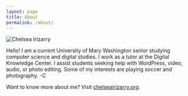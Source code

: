 ```yaml
---
layout: page
title: About
permalink: /about/
---
```


![Chelsea Irizarry](https://chelseairizarry.github.io/assets/images/chelsea.jpg)

Hello! I am a current University of Mary Washington senior studying computer science and digital studies. 
I work as a tutor at the Digital Knowledge Center. 
I assist students seeking help with WordPress, video, audio, or photo editing. Some of my interests are playing soccer and photography.
-C

Want to know more about me?
Visit [chelseairizarry.org](http://chelseairizarry.org).
